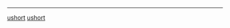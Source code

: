 <noinclude> <noinclude>

<hr>

</noinclude>

[ushort](Category:Protoflux "wikilink")
[ushort](Category:Protoflux:Input:Uncommon "wikilink")